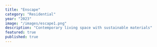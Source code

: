 ```yaml
---
title: "Enscape"
category: "Residential"
year: "2023"
image: "/images/escape1.png"
description: "Contemporary living space with sustainable materials"
featured: true
published: true
---
```

